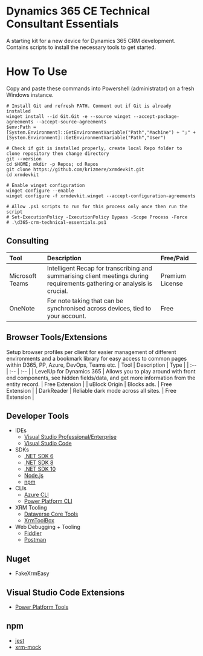 # Dynamics 365 CE Technical Consultant Essentials
A starting kit for a new device for Dynamics 365 CRM development. Contains scripts to install the necessary tools to get started.

# How To Use
Copy and paste these commands into Powershell (administrator) on a fresh Windows instance.
```
# Install Git and refresh PATH. Comment out if Git is already installed
winget install --id Git.Git -e --source winget --accept-package-agreements --accept-source-agreements
$env:Path = [System.Environment]::GetEnvironmentVariable("Path","Machine") + ";" + [System.Environment]::GetEnvironmentVariable("Path","User")

# Check if git is installed properly, create local Repo folder to clone repository then change directory
git --version
cd $HOME; mkdir -p Repos; cd Repos
git clone https://github.com/krizmere/xrmdevkit.git
cd xrmdevkit

# Enable winget configuration
winget configure --enable
winget configure -f xrmdevkit.winget --accept-configuration-agreements

# Allow .ps1 scripts to run for this process only once then run the script
# Set-ExecutionPolicy -ExecutionPolicy Bypass -Scope Process -Force
# .\d365-crm-technical-essentials.ps1
```

## Consulting
| Tool  | Description | Free/Paid |
| :-- | :-- | :-- |
| Microsoft Teams  | Intelligent Recap for transcribing and summarising client meetings during requirements gathering or analysis is crucial.  | Premium License |
| OneNote  | For note taking that can be synchronised across devices, tied to your account. | Free |

## Browser Tools/Extensions
Setup browser profiles per client for easier management of different environments and a bookmark library for easy access to common pages within D365, PP, Azure, DevOps, Teams etc.
| Tool  | Description | Type |
| :-- | :-- | :-- |
| LevelUp for Dynamics 365  | Allows you to play around with front end components, see hidden fields/data, and get more information from the entity record. | Free Extension |
| uBlock Origin  | Blocks ads. | Free Extension |
| DarkReader  | Reliable dark mode across all sites. | Free Extension |

## Developer Tools
* IDEs
  * [Visual Studio Professional/Enterprise](https://visualstudio.microsoft.com/downloads/)
  * [Visual Studio Code](https://visualstudio.microsoft.com/downloads/)
* SDKs
  * [.NET SDK 6](https://dotnet.microsoft.com/en-us/download/dotnet/6.0)
  * [.NET SDK 8](https://dotnet.microsoft.com/en-us/download/dotnet/8.0)
  * [.NET SDK 10](https://dotnet.microsoft.com/en-us/download/dotnet/10.0)
  * [Node.js](https://nodejs.org/en/download/)
  * [npm](https://docs.npmjs.com/downloading-and-installing-node-js-and-npm)
* CLIs
  * [Azure CLI](https://learn.microsoft.com/en-us/cli/azure/install-azure-cli-windows?view=azure-cli-latest&pivots=winget)
  * [Power Platform CLI](https://learn.microsoft.com/en-us/power-platform/developer/cli/introduction?tabs=windows)
* XRM Tooling
  * [Dataverse Core Tools](https://learn.microsoft.com/en-us/power-apps/developer/data-platform/download-tools-nuget)
  * [XrmToolBox](https://www.xrmtoolbox.com/)
* Web Debugging + Tooling
  * [Fiddler](https://www.telerik.com/download/fiddler)
  * [Postman](https://www.postman.com/)
    
## Nuget
* FakeXrmEasy

## Visual Studio Code Extensions
* [Power Platform Tools](https://marketplace.visualstudio.com/items?itemName=microsoft-IsvExpTools.powerplatform-vscode)

## npm
* [jest](https://jestjs.io/)
* [xrm-mock](https://www.npmjs.com/package/xrm-mock)

